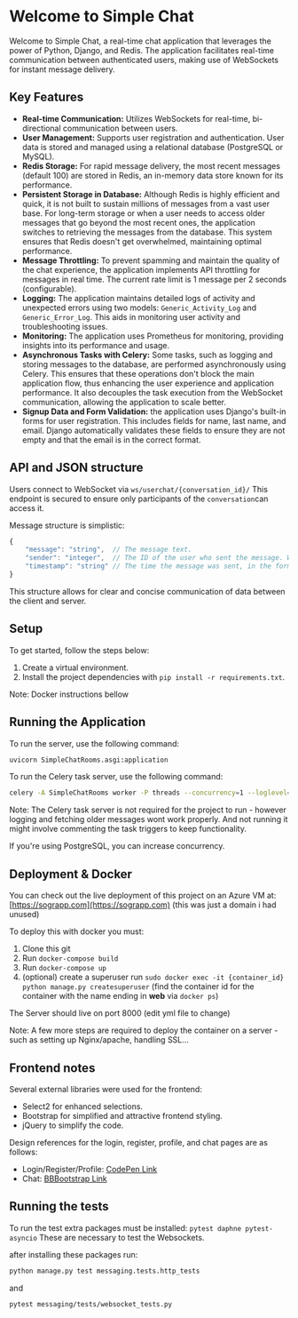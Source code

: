 # Welcome to Simple Chat  
Welcome to Simple Chat, a real-time chat application that leverages the power of Python, Django, and Redis. The application facilitates real-time communication between authenticated users, making use of WebSockets for instant message delivery.
## Key Features
* **Real-time Communication:** Utilizes WebSockets for real-time, bi-directional communication between users.
* **User Management:** Supports user registration and authentication. User data is stored and managed using a relational database (PostgreSQL or MySQL).
* **Redis Storage:** For rapid message delivery, the most recent messages (default 100) are stored in Redis, an in-memory data store known for its performance.
* **Persistent Storage in Database:** Although Redis is highly efficient and quick, it is not built to sustain millions of messages from a vast user base. For long-term storage or when a user needs to access older messages that go beyond the most recent ones, the application switches to retrieving the messages from the database. This system ensures that Redis doesn't get overwhelmed, maintaining optimal performance.
* **Message Throttling:** To prevent spamming and maintain the quality of the chat experience, the application implements API throttling for messages in real time. The current rate limit is 1 message per 2 seconds (configurable).
* **Logging:** The application maintains detailed logs of activity and unexpected errors using two models: `Generic_Activity_Log` and `Generic_Error_Log`. This aids in monitoring user activity and troubleshooting issues.
* **Monitoring:** The application uses Prometheus for monitoring, providing insights into its performance and usage.
* **Asynchronous Tasks with Celery:** Some tasks, such as logging and storing messages to the database, are performed asynchronously using Celery. This ensures that these operations don't block the main application flow, thus enhancing the user experience and application performance. It also decouples the task execution from the WebSocket communication, allowing the application to scale better.
* **Signup Data and Form Validation:** the application uses Django's built-in forms for user registration. This includes fields for name, last name, and email. Django automatically validates these fields to ensure they are not empty and that the email is in the correct format.

## API and JSON structure
Users connect to WebSocket via `ws/userchat/{conversation_id}/`
This endpoint is secured to ensure only participants of the `conversation`can access it.

Message structure is simplistic:
```javascript
{  
    "message": "string",  // The message text.  
    "sender": "integer",  // The ID of the user who sent the message. Which is populated by the backend.
    "timestamp": "string" // The time the message was sent, in the format 'YYYY-MM-DD HH:MM:SS'. Also populated by the backend
}  
```
This structure allows for clear and concise communication of data between the client and server.
## Setup  
  
To get started, follow the steps below:  
  
1. Create a virtual environment.  
2. Install the project dependencies with `pip install -r requirements.txt`.  

Note: Docker instructions bellow
  
## Running the Application  
  
To run the server, use the following command:
```bash  
uvicorn SimpleChatRooms.asgi:application  
```
To run the Celery task server, use the following command:
```bash  
celery -A SimpleChatRooms worker -P threads --concurrency=1 --loglevel=info  
 ```
Note: The Celery task server is not required for the project to run - however logging and fetching older messages wont work properly. And not running it might involve commenting the task triggers to keep functionality.

If you're using PostgreSQL, you can increase concurrency.


## Deployment & Docker 
  
You can check out the live deployment of this project on an Azure VM at: [https://sograpp.com](https://sograpp.com) (this was just a domain i had unused) 

To deploy this with docker you must:
1. Clone this git
2. Run `docker-compose build`
3. Run `docker-compose up`
4. (optional) create a superuser run `sudo docker exec -it {container_id} python manage.py createsuperuser` (find the container id for the container with the name ending in **web** via `docker ps`)

The Server should live on port 8000 (edit yml file to change)

Note: A few more steps are required to deploy the container on a server - such as setting up Nginx/apache, handling SSL...

## Frontend notes
  
Several external libraries were used for the frontend:  
  
- Select2 for enhanced selections.  
- Bootstrap for simplified and attractive frontend styling.  
- jQuery to simplify the code.  
  
Design references for the login, register, profile, and chat pages are as follows:  
  
- Login/Register/Profile: [CodePen Link](https://codepen.io/scanfcode/pen/jGeezR)  
- Chat: [BBBootstrap Link](https://bbbootstrap.com/snippets/simple-chat-application-57631463)  

## Running the tests
To run the test extra packages must be installed:
`
pytest
daphne
pytest-asyncio
`
These are necessary to test the Websockets.

after installing these packages run:
```bash
python manage.py test messaging.tests.http_tests
```
and
```bash
pytest messaging/tests/websocket_tests.py
```
